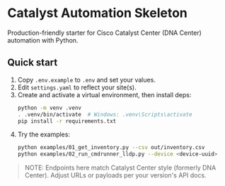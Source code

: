 # Catalyst Automation Skeleton

Production-friendly starter for Cisco Catalyst Center (DNA Center) automation with Python.

## Quick start
1) Copy `.env.example` to `.env` and set your values.
2) Edit `settings.yaml` to reflect your site(s).
3) Create and activate a virtual environment, then install deps:
   ```bash
   python -m venv .venv
   . .venv/bin/activate  # Windows: .venv\Scripts\activate
   pip install -r requirements.txt
   ```
4) Try the examples:
   ```bash
   python examples/01_get_inventory.py --csv out/inventory.csv
   python examples/02_run_cmdrunner_lldp.py --device <device-uuid>
   ```

> NOTE: Endpoints here match Catalyst Center style (formerly DNA Center).
> Adjust URLs or payloads per your version's API docs.